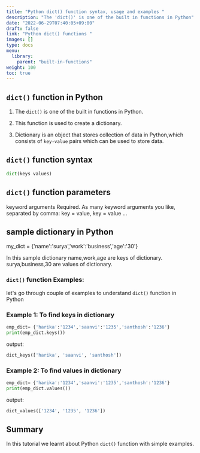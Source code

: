 ```yaml
---
title: "Python dict() function syntax, usage and examples "
description: "The 'dict()' is one of the built in functions in Python"
date: "2022-06-29T07:40:05+09:00"
draft: false
link: "Python dict() functions "
images: []
type: docs
menu:
  library:
    parent: "built-in-functions"
weight: 100
toc: true
---
```


## `dict()` function in Python

1. The `dict()` is one of the built in functions in Python.
2. This function is used to create a dictionary.

3. Dictionary is an object that stores collection of data in Python,which consists of `key-value` pairs which can be used to store data. 

## `dict()` function syntax

```Python
dict(keys values) 
```
## `dict()` function parameters
keyword arguments 	Required. As many keyword arguments you like, separated by comma: key = value, key = value ...


## sample dictionary in Python
my_dict = {'name':'surya','work':'business','age':'30'}

In this sample dictionary  name,work,age are keys of dictionary.
surya,business,30 are values of dictionary.

### `dict()` function Examples:

let's go through couple of examples to understand `dict()` function in Python


### Example 1: To find keys in dictionary

```Python
emp_dict= {'harika':'1234','saanvi':'1235','santhosh':'1236'}
print(emp_dict.keys())
```
output:

```Python
dict_keys(['harika', 'saanvi', 'santhosh'])

```
### Example 2: To find values in dictionary

```Python
emp_dict= {'harika':'1234','saanvi':'1235','santhosh':'1236'}
print(emp_dict.values())
```
output:

```Python
dict_values(['1234', '1235', '1236'])
```
## Summary
In this tutorial we learnt about Python `dict()` function with simple examples.





